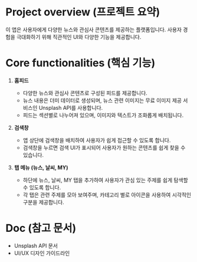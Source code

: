 # Project overview (프로젝트 요약)
이 앱은 사용자에게 다양한 뉴스와 관심사 콘텐츠를 제공하는 플랫폼입니다. 사용자 경험을 극대화하기 위해 직관적인 UI와 다양한 기능을 제공합니다.

# Core functionalities (핵심 기능)

1. **홈피드**
   - 다양한 뉴스와 관심사 콘텐츠로 구성된 피드를 제공합니다.
   - 뉴스 내용은 더미 데이터로 생성되며, 뉴스 관련 이미지는 무료 이미지 제공 서비스인 Unsplash API를 사용합니다.
   - 피드는 섹션별로 나누어져 있으며, 이미지와 텍스트가 조화롭게 배치됩니다.

2. **검색창**
   - 앱 상단에 검색창을 배치하여 사용자가 쉽게 접근할 수 있도록 합니다.
   - 검색창을 누르면 검색 UI가 표시되어 사용자가 원하는 콘텐츠를 쉽게 찾을 수 있습니다.

3. **탭 메뉴 (뉴스, 날씨, MY)**
   - 하단에 뉴스, 날씨, MY 탭을 추가하여 사용자가 관심 있는 주제를 쉽게 탐색할 수 있도록 합니다.
   - 각 탭은 관련 주제를 모아 보여주며, 카테고리 별로 아이콘을 사용하여 시각적인 구분을 제공합니다.

# Doc (참고 문서)
- Unsplash API 문서
- UI/UX 디자인 가이드라인